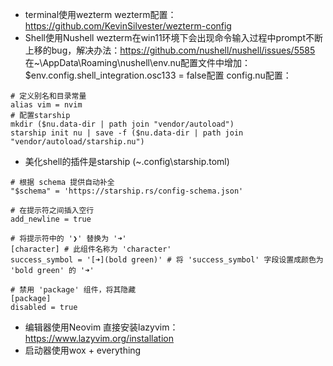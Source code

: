 - terminal使用wezterm
wezterm配置：https://github.com/KevinSilvester/wezterm-config
- Shell使用Nushell
wezterm在win11环境下会出现命令输入过程中prompt不断上移的bug，解决办法：https://github.com/nushell/nushell/issues/5585
在~\AppData\Roaming\nushell\env.nu配置文件中增加：$env.config.shell_integration.osc133 = false配置
config.nu配置：
```
# 定义别名和目录常量
alias vim = nvim
# 配置starship
mkdir ($nu.data-dir | path join "vendor/autoload")
starship init nu | save -f ($nu.data-dir | path join "vendor/autoload/starship.nu")
```
- 美化shell的插件是starship (~\.config\starship.toml)
```
# 根据 schema 提供自动补全
"$schema" = 'https://starship.rs/config-schema.json'

# 在提示符之间插入空行
add_newline = true

# 将提示符中的 '❯' 替换为 '➜'
[character] # 此组件名称为 'character'
success_symbol = '[➜](bold green)' # 将 'success_symbol' 字段设置成颜色为 'bold green' 的 '➜'  

# 禁用 'package' 组件，将其隐藏
[package]
disabled = true

```
- 编辑器使用Neovim
直接安装lazyvim：https://www.lazyvim.org/installation
- 启动器使用wox + everything
